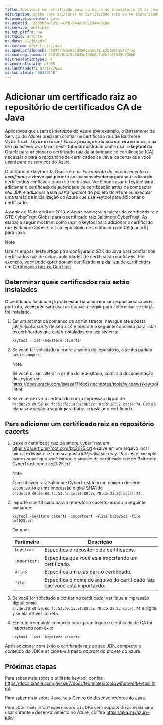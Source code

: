 ```yaml
---
title: Adicionar um certificado raiz do Azure ao repositório CA de Java
description: Saiba como adicionar um certificado raiz de CA (autoridade de certificação) para o repositório de certificado CA (cacerts) de Java para uso com o Microsoft Azure.
documentationcenter: java
ms.assetid: d3699b0a-835c-43fb-844d-9c25344e5cda
ms.service: multiple
ms.tgt_pltfrm: na
ms.topic: article
ms.date: 11/13/2018
ms.custom: devx-track-java
ms.openlocfilehash: 6807374dac927d8a93e1ecf1ac2b1e3fa54877ac
ms.sourcegitcommit: 44016b81a15b1625c464e6a7b2bfb55938df20b6
ms.translationtype: HT
ms.contentlocale: pt-BR
ms.lasthandoff: 07/14/2020
ms.locfileid: "86379540"
---
```

# <a name="adding-a-root-certificate-to-the-java-ca-certificates-store"></a>Adicionar um certificado raiz ao repositório de certificados CA de Java

Aplicativos que usam os serviços do Azure (por exemplo, o Barramento de Serviço do Azure) precisam confiar no certificado raiz de Baltimore CyberTrust. Talvez esse certificado já esteja instalado em seu sistema, mas se não estiver, as etapas neste tutorial mostrarão como usar o **keytool** da Oracle para adicionar o certificado raiz da autoridade de certificação (CA) necessário para o repositório de certificados de Java (cacerts) que você usará para os serviços do Azure.

O utilitário de keytool da Oracle é uma _Ferramenta de gerenciamento de certificado e chave_ que permite aos desenvolvedores gerenciar a lista de certificados confiáveis para uso com Java. Você pode usar o keytool para adicionar o certificado de autoridade de certificação antes de compactar seu JDK e adicionar a sua pasta *approot* do projeto do Azure ou executar uma tarefa de inicialização do Azure que usa keytool para adicionar o certificado.

A partir de 15 de abril de 2013, o Azure começou a migrar do certificado raiz GTE CyberTrust Global para o certificado raiz Baltimore CyberTrust. As etapas a seguir mostram como usar o keytool para adicionar o certificado raiz Baltimore CyberTrust ao repositório de certificados de CA (cacerts) para Java.

> [!NOTE]
> Use as etapas neste artigo para configurar o SDK do Java para confiar nos certificados raiz de outras autoridades de certificação confiáveis. Por exemplo, você pode optar por um certificado raiz da lista de certificados em [Certificados raiz da GeoTrust](https://www.geotrust.com/resources/root-certificates/).

## <a name="determining-which-root-certificates-are-installed"></a>Determinar quais certificados raiz estão instalados

O certificado Baltimore já pode estar instalado em seu repositório cacerts, portanto, você precisará usar as etapas a seguir para determinar se ele já foi instalado.

1. Em um prompt de comando de administrador, navegue até a pasta *jdk\jre\lib\security* de seu JDK e execute o seguinte comando para listar os certificados que estão instalados em seu sistema:

   ```shell
   keytool -list -keystore cacerts
   ```

1. Se você for solicitado a inserir a senha do repositório, a senha padrão será `changeit`.

   > [!NOTE]
   > Se você quiser alterar a senha do repositório, confira a documentação do keytool em <https://docs.oracle.com/javase/7/docs/technotes/tools/windows/keytool.html>.

1. Se você não vir o certificado com a impressão digital do `d4:de:20:d0:5e:66:fc:53:fe:1a:50:88:2c:78:db:28:52:ca:e4:74`, use as etapas na seção a seguir para baixar e instalar o certificado.

## <a name="to-add-a-root-certificate-to-the-cacerts-store"></a>Para adicionar um certificado raiz ao repositório cacerts

1. Baixe o certificado raiz Baltimore CyberTrust em <https://cacert.omniroot.com/bc2025.crt> e salve em um arquivo local com a extensão *.crt* em sua pasta *jdk\jre\lib\security*. Para este exemplo, vamos supor que você baixou o arquivo do certificado raiz do Baltimore CyberTrust como *bc2025.crt*.

   > [!NOTE]
   > O certificado raiz Baltimore CyberTrust tem um número de série `02:00:00:b9` e uma impressão digital SHA1 de `d4:de:20:d0:5e:66:fc:53:fe:1a:50:88:2c:78:db:28:52:ca:e4:74`.

2. Importe o certificado para o repositório cacerts usando o seguinte comando:

   ```shell
   keytool -keystore cacerts -importcert -alias bc2025ca -file bc2025.crt
   ```

   Em que:

   |  Parâmetro   |                              Descrição                               |
   |--------------|------------------------------------------------------------------------|
   | `keystore`   | Especifica o repositório de certificados.                                       |
   | `importcert` | Especifica que você está importando um certificado.                        |
   | `alias`      | Especifica um alias para o certificado.                                |
   | `file`       | Especifica o nome do arquivo do certificado raiz que você está importando. |

3. Se você for solicitado a confiar no certificado, verifique a impressão digital como `d4:de:20:d0:5e:66:fc:53:fe:1a:50:88:2c:78:db:28:52:ca:e4:74` e digite `y` se ela estiver correta.

4. Execute o seguinte comando para garantir que o certificado de CA foi importado com êxito:

   ```shell
   keytool -list -keystore cacerts
   ```

Após adicionar com êxito o certificado raiz ao seu JDK, compacte o conteúdo do JDK e adicione-o à pasta *approot* do projeto do Azure.

## <a name="next-steps"></a>Próximas etapas

Para saber mais sobre o utilitário keytool, confira <https://docs.oracle.com/javase/7/docs/technotes/tools/windows/keytool.html>.

Para saber mais sobre Java, veja [Centro de desenvolvedores do Java](/azure/developer/java).

Para obter mais informações sobre os JDKs com suporte disponíveis para usar durante o desenvolvimento no Azure, confira <https://aka.ms/azure-jdks>.
